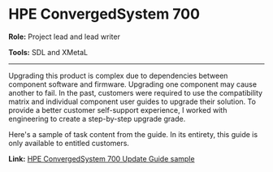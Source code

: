 # HPE ConvergedSystem 700

**Role:** Project lead and lead writer

**Tools:** SDL and XMetaL

------

Upgrading this product is complex due to dependencies between component software and firmware. Upgrading one component may cause another to fail. In the past, customers were required to use the compatibility matrix and individual component user guides to upgrade their solution. To provide a better customer self-support experience, I worked with engineering to create a step-by-step upgrade grade. 

Here's a sample of task content from the guide. In its entirety, this guide is only available to entitled customers.

**Link:**  [HPE ConvergedSystem 700 Update Guide sample](https://chriskpeterson.github.io/vuepress2/public/CS700update.pdf)

